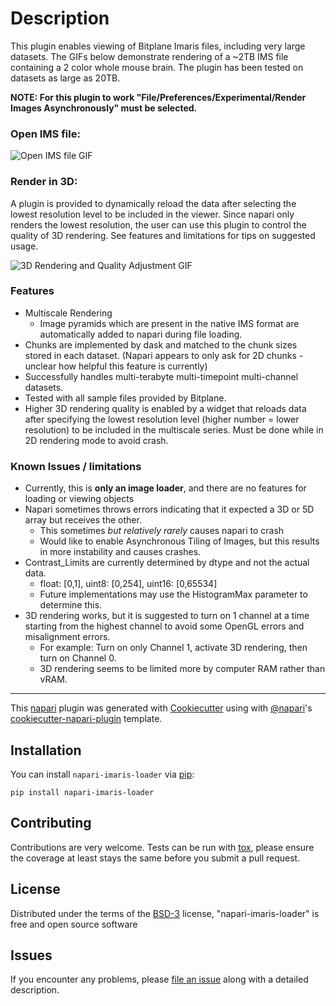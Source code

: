

# Description

This plugin enables viewing of Bitplane Imaris files, including very large datasets.  The GIFs below demonstrate rendering of a ~2TB IMS file containing a 2 color whole mouse brain.  The plugin has been tested on datasets as large as 20TB.

**NOTE: For this plugin to work "File/Preferences/Experimental/Render Images Asynchronously" must be selected.**

### Open IMS file:

![Open IMS file GIF](https://i.imgur.com/ByHb0wI.gif "Open IMS file")



### Render in 3D:

A plugin is provided to dynamically reload the data after selecting the lowest resolution level to be included in the viewer.  Since napari only renders the lowest resolution, the user can use this plugin to control the quality of 3D rendering.  See features and limitations for tips on suggested usage.

![3D Rendering and Quality Adjustment GIF](https://i.imgur.com/MZNlWtM.gif "3D Rendering and Quality Adjustment")

### Features

* Multiscale Rendering
  * Image pyramids which are present in the native IMS format are automatically added to napari during file loading.
* Chunks are implemented by dask and matched to the chunk sizes stored in each dataset.  (Napari appears to only ask for 2D chunks - unclear how helpful this feature is currently)
* Successfully handles multi-terabyte multi-timepoint multi-channel datasets.
* Tested with all sample files provided by Bitplane.
* Higher 3D rendering quality is enabled by a widget that reloads data after specifying the lowest resolution level (higher number = lower resolution) to be included in the multiscale series.  Must be done while in 2D rendering mode to avoid crash.

### Known Issues / limitations

* Currently, this is **only an image loader**, and there are no features for loading or viewing objects
* Napari sometimes throws errors indicating that it expected a 3D or 5D array but receives the other.
  * This sometimes *but relatively rarely* causes napari to crash
  * Would like to enable Asynchronous Tiling of Images, but this results in more instability and causes crashes.
* Contrast_Limits are currently determined by dtype and not the actual data.
  * float: [0,1], uint8: [0,254], uint16: [0,65534]
  * Future implementations may use the HistogramMax parameter to determine this.
* 3D rendering works, but it is suggested to turn on 1 channel at a time starting from the highest channel to avoid some OpenGL errors and misalignment errors.
  * For example: Turn on only Channel 1, activate 3D rendering, then turn on Channel 0.
  * 3D rendering seems to be limited more by computer RAM rather than vRAM.


----------------------------------

This [napari] plugin was generated with [Cookiecutter] using with [@napari]'s [cookiecutter-napari-plugin] template.

<!--
Don't miss the full getting started guide to set up your new package:
https://github.com/napari/cookiecutter-napari-plugin#getting-started

and review the napari docs for plugin developers:
https://napari.org/docs/plugins/index.html
-->

## Installation

You can install `napari-imaris-loader` via [pip]:

    pip install napari-imaris-loader

## Contributing

Contributions are very welcome. Tests can be run with [tox], please ensure
the coverage at least stays the same before you submit a pull request.

## License

Distributed under the terms of the [BSD-3] license,
"napari-imaris-loader" is free and open source software

## Issues

If you encounter any problems, please [file an issue] along with a detailed description.

[napari]: https://github.com/napari/napari
[Cookiecutter]: https://github.com/audreyr/cookiecutter
[@napari]: https://github.com/napari
[MIT]: http://opensource.org/licenses/MIT
[BSD-3]: http://opensource.org/licenses/BSD-3-Clause
[GNU GPL v3.0]: http://www.gnu.org/licenses/gpl-3.0.txt
[GNU LGPL v3.0]: http://www.gnu.org/licenses/lgpl-3.0.txt
[Apache Software License 2.0]: http://www.apache.org/licenses/LICENSE-2.0
[Mozilla Public License 2.0]: https://www.mozilla.org/media/MPL/2.0/index.txt
[cookiecutter-napari-plugin]: https://github.com/napari/cookiecutter-napari-plugin

[file an issue]: https://github.com/AlanMWatson/napari-imaris-loader/issues

[napari]: https://github.com/napari/napari
[tox]: https://tox.readthedocs.io/en/latest/
[pip]: https://pypi.org/project/pip/
[PyPI]: https://pypi.org/
